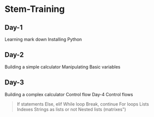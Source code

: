 # Stem-Training
## Day-1
Learning mark down Installing Python
## Day-2
Building a simple calculator
Manipulating Basic variables
## Day-3
Building a complex calculator
Control flow
Day-4
Control flows
  >If statements
  >Else, elif
  >While loop
  >Break, continue
  >For loops
Lists
  >Indexes
  >Strings as lists or not
  >Nested lists (matrixes")
  >


